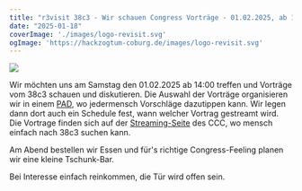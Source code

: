 ```yaml
---
title: "r3visit 38c3 - Wir schauen Congress Vorträge - 01.02.2025, ab 14:00 Uhr - Hlg. Kreuzstr. 3 in Coburg"
date: "2025-01-18"
coverImage: './images/logo-revisit.svg'
ogImage: 'https://hackzogtum-coburg.de/images/logo-revisit.svg'
---
```


![](../images/logo-revisit.svg)


Wir möchten uns am Samstag den 01.02.2025 ab 14:00 treffen und Vorträge vom 38c3 schauen und diskutieren.
Die Auswahl der Vorträge organisieren wir in einem [PAD](https://pad.hackzogtum-coburg.de/revist38c3), wo jedermensch Vorschläge dazutippen kann. 
Wir legen dann dort auch ein Schedule fest, wann welcher Vortrag gestreamt wird.
Die Vortrage finden sich auf der [Streaming-Seite](https://media.ccc.de) des CCC, wo mensch einfach nach 38c3 suchen kann.  

Am Abend bestellen wir Essen und für's richtige Congress-Feeling planen wir eine kleine Tschunk-Bar.

Bei Interesse einfach reinkommen, die Tür wird offen sein.

